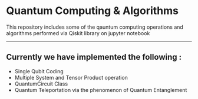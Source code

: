 # Quantum Computing & Algorithms
This repository includes some of the qauntum computing operations and algorithms performed via Qiskit library on jupyter notebook
<br>
<hr>
<h2>Currently we have implemented the following : </h2>
<ul>
  <li>Single Qubit Coding</li>
  <li>Multiple System and Tensor Product operation</li>
  <li>QuantumCircuit Class</li>
  <li>Quantum Teleportation via the phenomenon of Quantum Entanglement</li>
</ul>

